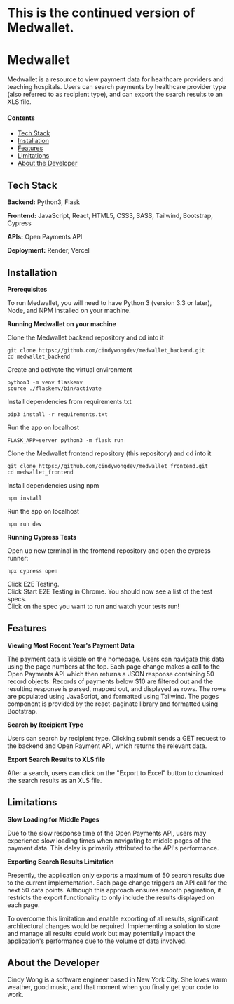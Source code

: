# This is the continued version of Medwallet.

# Medwallet

Medwallet is a resource to view payment data for healthcare providers and teaching hospitals. Users can search payments by healthcare provider type (also referred to as recipient type), and can export the search results to an XLS file.

<!-- The data is updated once the newest year's datastore is released by the Open Payments API. -->

#### Contents

- [Tech Stack](#tech-stack)
- [Installation](#installation)
- [Features](#features)
- [Limitations](#limitations)
- [About the Developer](#about-the-developer)

## Tech Stack

**Backend:** Python3, Flask

**Frontend:** JavaScript, React, HTML5, CSS3, SASS, Tailwind, Bootstrap, Cypress

**APIs:** Open Payments API

**Deployment:** Render, Vercel

## Installation

**Prerequisites**

To run Medwallet, you will need to have Python 3 (version 3.3 or later), Node, and NPM installed on your machine.

**Running Medwallet on your machine**

Clone the Medwallet backend repository and cd into it
```shell
git clone https://github.com/cindywongdev/medwallet_backend.git
cd medwallet_backend
```
Create and activate the virtual environment
```shell
python3 -m venv flaskenv
source ./flaskenv/bin/activate
```
Install dependencies from requirements.txt
```shell
pip3 install -r requirements.txt
```
Run the app on localhost
```shell
FLASK_APP=server python3 -m flask run
```
Clone the Medwallet frontend repository (this repository) and cd into it
```shell
git clone https://github.com/cindywongdev/medwallet_frontend.git
cd medwallet_frontend
```
Install dependencies using npm
```shell
npm install
```
Run the app on localhost
```shell
npm run dev
```

**Running Cypress Tests**

Open up new terminal in the frontend repository and open the cypress runner:
```shell
npx cypress open
```
Click E2E Testing.\
Click Start E2E Testing in Chrome. You should now see a list of the test specs.\
Click on the spec you want to run and watch your tests run!

## Features

**Viewing Most Recent Year's Payment Data**

The payment data is visible on the homepage. Users can navigate this data using the page numbers at the top. Each page change makes a call to the Open Payments API which then returns a JSON response containing 50 record objects. Records of payments below $10 are filtered out and the resulting response is parsed, mapped out, and displayed as rows. The rows are populated using JavaScript, and formatted using Tailwind. The pages component is provided by the react-paginate library and formatted using Bootstrap.

**Search by Recipient Type**

Users can search by recipient type. Clicking submit sends a GET request to the backend and Open Payment API, which returns the relevant data.

**Export Search Results to XLS file**

After a search, users can click on the "Export to Excel" button to download the search results as an XLS file.

## Limitations

**Slow Loading for Middle Pages**

Due to the slow response time of the Open Payments API, users may experience slow loading times when navigating to middle pages of the payment data. This delay is primarily attributed to the API's performance.

**Exporting Search Results Limitation**

Presently, the application only exports a maximum of 50 search results due to the current implementation. Each page change triggers an API call for the next 50 data points. Although this approach ensures smooth pagination, it restricts the export functionality to only include the results displayed on each page. 

To overcome this limitation and enable exporting of all results, significant architectural changes would be required. Implementing a solution to store and manage all results could work but may potentially impact the application's performance due to the volume of data involved.


## About the Developer

Cindy Wong is a software engineer based in New York City. She loves warm weather, good music, and that moment when you finally get your code to work.
